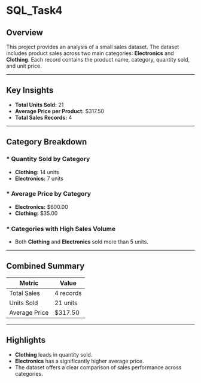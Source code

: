 # SQL_Task4

## Overview

This project provides an analysis of a small sales dataset. The dataset includes product sales across two main categories: **Electronics** and **Clothing**. Each record contains the product name, category, quantity sold, and unit price.

---

## Key Insights

* **Total Units Sold:** 21
* **Average Price per Product:** \$317.50
* **Total Sales Records:** 4

---

## Category Breakdown

### * Quantity Sold by Category

* **Clothing:** 14 units
* **Electronics:** 7 units

### * Average Price by Category

* **Electronics:** \$600.00
* **Clothing:** \$35.00

### * Categories with High Sales Volume

* Both **Clothing** and **Electronics** sold more than 5 units.

---

## Combined Summary

  Metric        | Value     
  ------------- | --------- 
  Total Sales   | 4 records 
  Units Sold    | 21 units  
  Average Price | \$317.50  

---

## Highlights

* **Clothing** leads in quantity sold.
* **Electronics** has a significantly higher average price.
* The dataset offers a clear comparison of sales performance across categories.

